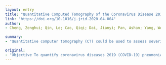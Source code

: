 ```yaml
---
layout: entry
title: "Quantitative Computed Tomography of the Coronavirus Disease 2019 (COVID-19) Pneumonia"
link: "https://doi.org/10.1016/j.jrid.2020.04.004"
author:
- Cheng, Zenghui; Qin, Le; Cao, Qiqi; Dai, Jianyi; Pan, Ashan; Yang, Wenjie; Gao, Yaozong; Chen, Lei; Yan, Fuhua

summary:
- "Quantitative computer tomography (CT) could be used to assess severity of COVID-19 pneumonia on admission. Results Thirty cases were finally enrolled in our hospitals. The proportion of ground glass opacity (GGO), consolidation and the total lesion based on the quantitative method was positively correlated with the semi-quantitative CT score (P  0.001 for all; the interval from onset symptoms to first chest CT scan was 8 days."

original:
- "Objective To quantify coronavirus diseases 2019 (COVID-19) pneumonia and to explore whether quantitative computer tomography (CT) could be used to assess severity on admission. Materials and Methods From January 17 to February 9, 2020, 38 hospitalized patients with COVID-19 pneumonia were consecutively enrolled in our hospitals. All clinical data and the chest CT on admission were retrospectively reviewed and analyzed. Firstly, a quantitative method based on multi-scale convolutional neural networks was used to assess the infected lung segments and this was compared with the semi-quantitative method. Secondly, the quantitative method was tested with laboratory results and the pneumonia severity index (PSI) by correlation analyses. Thirdly, both quantitative and semi-quantitative parameters between patients with different PSI were compared. Results Thirty cases were finally enrolled: 16 (53.33%) of them were male, and the mean age was 48 years old. The interval from onset symptoms to first chest CT scan was 8 days. The proportion of ground glass opacity (GGO), consolidation and the total lesion based on the quantitative method was positively correlated with the semi-quantitative CT score (P < 0.001 for all; rs=0.88, 0.87, 0.90), CRP (P=0.0278, 0.0168, 0.0078; rs=0.40, 0.43, 0.48) and ESR (P=0.0296, 0.0408, 0.0048; rs=0.46, 0.44, 0.58), respectively, and was negatively correlated with the lymphocyte count (P=0.0222, 0.0024, 0.0068; rs=-0.42, -0.53, -0.48). There was a positive correlation trend between the proportion of total infection and the pneumonia severity index (P=0.0994; rs=0.30) and a tendency that patients with severe COVID-19 pneumonia had higher percentage of consolidation and total infection (P=0.0903, 0.0989). Conclusions Quantitative CT may have potential in assessing the severity of COVID-19 pneumonia on admission."
---
```


